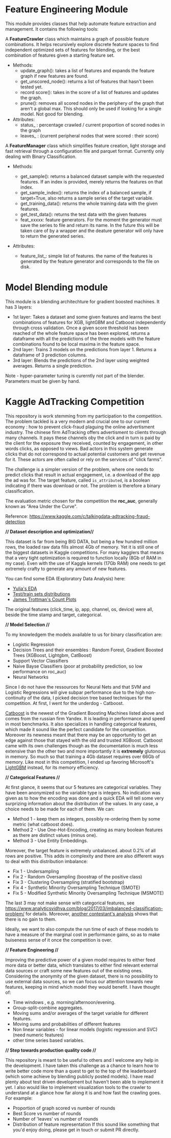 # Feature Engineering Module

This module provides classes that help automate feature extraction and management. It contains the following tools:

A **FeatureCrawler** class which maintains a graph of possible feature combinations. It helps recursively explore discrete feature spaces to find independent optimized sets of features for blending, or the best combination of features given a starting feature set.

  - Methods:
    - update_graph(): takes a list of features and expands the feature graph if new features are found.
    - get_unscored_node(): returns a list of features that hasn't been tested yet.
    - record score(): takes in the score of a list of features and updates the graph.
    - prune(): removes all scored nodes in the periphery of the graph that aren't a global max. This should only be used if looking for 
                a single model. Not good for blending.
  - Attributes:
    - status_ : percentage crawled / current proportion of scored nodes in the graph
    - leaves_ : {current peripheral nodes that were scored : their score}

A **FeatureManager** class which simplifies feature creation, light storage and fast retrieval through a configuration file and parquet format. Currently only dealing with Binary Classification.
    
  - Methods:
    - get_sample(): returns a balanced dataset sample with the requested features. If an index is provided, merely returns the features on that index.
    - get_sample_index(): returns the index of a balanced sample, if target=True, also returns a sample series of the target variable.
    - get_training_data(): returns the whole training data with the given features.
    - get_test_data(): returns the test data with the given features
    - feat_xxxxx: feature generators. For the moment the generator must save the series to file and return its name. In the future 
            this will be taken care of by a wrapper and the deature generator will only have to return the generated series.
         
  - Attributes:
    - feature_list_: simple list of features. the name of the features is generated by the feature generator and corresponds to the file on 
            disk.

# Model Blending module

This module is a blending architechture for gradient boosted machines. It has 3 layers:
- 1st layer: Takes a dataset and some given features and learns the best combinations of features for XGB, lightGBM and Catboost independently 
  through cross validation. Once a given score threshold has been reached of the whole feature space has been explored, returns a dataframe with all the predictions of the three models with the feature combinations found to be local maxima in the feature space.
- 2nd layer: Trains 3 models on the predictions from layer 1. Returns a dataframe of 3 prediction columns.
- 3rd layer: Blends the predictions of the 2nd layer using weighted averages. Returns a single prediction.

Note - hyper-parameter tuning is curerntly not part of the blender. Parameters must be given by hand.


# Kaggle AdTracking Competition

This repository is work stemming from my participation to the competition. The problem tackled is a very modern and crucial one to our current economy : how to prevent click-fraud plaguing the online advertisment industry. The chinese firm AdTracking offers advertisment to clients through many channels. It pays these channels oby the click and in turn is paid by the client for the exposure they received, counted by engagement, in other words clicks, as opposed to views. Bad actors in this system generate clicks that do not correspond to actual potential customers and get revenue for it. These actors are often called or rely on the services of "click farms".

The challenge is a simpler version of the problem, where one needs to predict clicks that result in actual engagement, i.e. a download of the app the ad was for. The target feature, called `is_attributed`, is a boolean indicating if there was download or not. The problem is therefore a binary classification.

The evaluation metric chosen for the competition the **roc_auc**, generally known as "Area Under the Curve".

  Reference: https://www.kaggle.com/c/talkingdata-adtracking-fraud-detection

**// Dataset description and optimization//**

This dataset is far from being BIG DATA, but being a few hundred million rows, the loaded raw data fills almost 4Gb of memory. Yet it is still one of the biggest datasets in Kaggle competitions. For many kagglers that means that a very tight optimization is required to function locally (8Gb of RAM in my case). Even with the use of Kaggle kernels (17Gb RAM) one needs to get extremely crafty to generate any amount of new features.

You can find some EDA (Exploratory Data Analysis) here:
  - [Yulia's EDA](https://www.kaggle.com/yuliagm/talkingdata-eda-plus-time-patterns)
  - [Test/train sets distributions](https://www.kaggle.com/thepathofd/something-fishy-in-the-test-set)
  - [James Trottman's Count Plots](https://www.kaggle.com/jtrotman/eda-talkingdata-temporal-click-count-plots)

The original features (click_time, ip, app, channel, os, device) were all, beside the time stamp and target, categorical.


**// Model Selection //**

To my knowledgem the models available to us for binary classification are:
- Logistic Regression
- Decision Trees and their ensembles : Random Forest, Gradient Boosted Trees (XGBoost, Lightgbm, CatBoost)
- Support Vector Classifiers
- Naive Bayse Classifiers (poor at probability prediction, so low performance on roc_auc)
- Neural Networks

Since I do not have the ressources for Neural Nets and that SVM and Logistic Regressions will give subpar performance due to the high non-continuity of the data, I picked decision tree based techniques for the competition. At first, I went for the underdog - Catboost.

[Catboost](https://tech.yandex.com/catboost/) is the newest of the Gradient Boosting Machines listed above and comes from the russian firm Yandex. It is leading in performance and speed in most benchmarks. It also specializes in handling categorical features, which made it sound like the perfect candidate for the competition. Moreover its newness meant that there may be an opportunity to get an edge against those that stayed with the old and trusted XGBoost. Catboost came with its own challenges though as the documentation is much less extensive than the other two and more importantly it is **extremely** glutonous in memory. So much so that training a 4Gb dataset requires over 66Gb of memory. Like most in this competition, I ended up favoring Microsoft's [LightGBM](https://lightgbm.readthedocs.io/en/latest/) instead, for its memory efficiency.

**// Categorical Features //**

At first glance, it seems that our 5 features are categorical variables. They have been anonymized so the variable type is integers. No indication was given as to how the encoding was done and a quick EDA will tell some very surprizing information about the distribution of the values. In any case, a choice needs to be made for each of them. We can:
* Method 1 - keep them as integers, possibly re-ordering them by some metric (what catboost does).
* Method 2 - Use One-Hot-Encoding, creating as many boolean features as there are distinct values (minus one).
* Method 3 - Use Entity Embeddings.

Moreover, the target feature is extremely unbalanced. about 0.2% of all rows are positive. This adds in complexity and there are also different ways to deal with this distribution imbalance:
* Fix 1 - Undersampling
* Fix 2 - Random Oversampling (boostrap of the positive class)
* Fix 3 - Clustering Oversampling (stratified bootstrap)
* Fix 4 - Synthetic Minority Oversampling Technique (SMOTE)
* Fix 5 - Modified Synthetic Minority Oversampling Technique (MSMOTE)

The last 3 may not make sense with categorical features, see https://www.analyticsvidhya.com/blog/2017/03/imbalanced-classification-problem/ for details. Moreover, [another contestant's analysis](https://www.kaggle.com/kailex/talkingdata-eda-and-class-imbalance) shows that there is no gain to them.

Ideally, we want to also compute the run time of each of these models to have a measure of the marginal cost in performance gains, so as to make buiseness sense of it once the competition is over.

**// Feature Engineering //**

Improving the predictive power of a given model requires to either feed more data or better data, which translates to either find relevant external data sources or craft some new features out of the existing ones. Considering the anonymity of the given dataset, there is no possibility to use external data sources, so we can focus our attention towards new features, keeping in mind which model they would benefit. I have thought of:

* Time windows , e.g. morning/afternoon/evening.
* Group-split-combine aggregates.
* Moving sums and/or averages of the target variable for different features.
* Moving sums and probabilities of different features
* Non linear variables - for linear models (logistic regression and SVC) (need numeric features)
* other time series based variables.

**// Step towards production quality code //**

This repository is meant to be useful to others and I welcome any help in the development. I have taken this challenge as a chance to learn how to write better code more than a quest to get to the top of the leaderboard (which some achieve by blending publicly posted models). I have read plenty about test driven development but haven't been able to implement it yet. I also would like to implement visualization tools to the crawler to understand at a glance how far along it is and how fast the crawling goes. For example:
- Proportion of graph scored vs number of rounds
- Best Score vs number of rounds
- Number of 'leaves' vs number of rounds
- Distribution of feature representation
If this sound like something that you'd enjoy doing, please get in touch or submit PR directly.